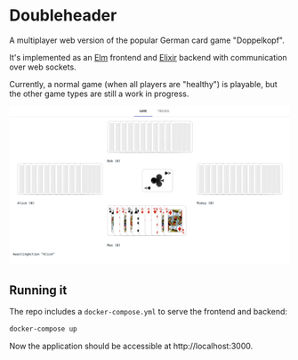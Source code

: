 # Doubleheader

A multiplayer web version of the popular German card game "Doppelkopf".

It's implemented as an [Elm](http://elm-lang.org/) frontend and
[Elixir](https://elixir-lang.org/) backend with communication over web sockets.

Currently, a normal game (when all players are "healthy") is playable, but the
other game types are still a work in progress.

![gameplay](doc/screenshot.png)

## Running it

The repo includes a `docker-compose.yml` to serve the frontend and backend:

```bash
docker-compose up
```

Now the application should be accessible at http://localhost:3000.
